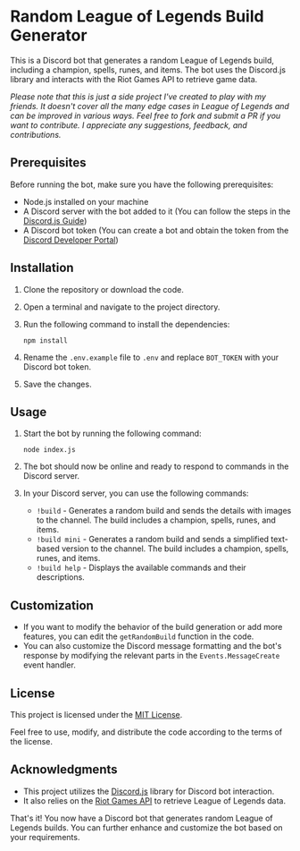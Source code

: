 # Random League of Legends Build Generator

This is a Discord bot that generates a random League of Legends build, including a champion, spells, runes, and items. The bot uses the Discord.js library and interacts with the Riot Games API to retrieve game data.

*Please note that this is just a side project I've created to play with my friends. It doesn't cover all the many edge cases in League of Legends and can be improved in various ways. Feel free to fork and submit a PR if you want to contribute. I appreciate any suggestions, feedback, and contributions.*

## Prerequisites

Before running the bot, make sure you have the following prerequisites:

- Node.js installed on your machine
- A Discord server with the bot added to it (You can follow the steps in the [Discord.js Guide](https://discordjs.guide/preparations/setting-up-a-bot-application.html#creating-your-bot))
- A Discord bot token (You can create a bot and obtain the token from the [Discord Developer Portal](https://discord.com/developers/applications))


## Installation

1. Clone the repository or download the code.
2. Open a terminal and navigate to the project directory.
3. Run the following command to install the dependencies:

   ```shell
   npm install
   ```

4. Rename the `.env.example` file to `.env` and replace `BOT_TOKEN` with your Discord bot token.
5. Save the changes.

## Usage

1. Start the bot by running the following command:

   ```shell
   node index.js
   ```

2. The bot should now be online and ready to respond to commands in the Discord server.
3. In your Discord server, you can use the following commands:

   - `!build` - Generates a random build and sends the details with images to the channel. The build includes a champion, spells, runes, and items.
   - `!build mini` - Generates a random build and sends a simplified text-based version to the channel. The build includes a champion, spells, runes, and items.
   - `!build help` - Displays the available commands and their descriptions.

## Customization

- If you want to modify the behavior of the build generation or add more features, you can edit the `getRandomBuild` function in the code.
- You can also customize the Discord message formatting and the bot's response by modifying the relevant parts in the `Events.MessageCreate` event handler.

## License

This project is licensed under the [MIT License](LICENSE).

Feel free to use, modify, and distribute the code according to the terms of the license.

## Acknowledgments

- This project utilizes the [Discord.js](https://discord.js.org/) library for Discord bot interaction.
- It also relies on the [Riot Games API](https://developer.riotgames.com/) to retrieve League of Legends data.

That's it! You now have a Discord bot that generates random League of Legends builds. You can further enhance and customize the bot based on your requirements.

